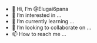 - 👋 Hi, I’m @Elugai6pana
- 👀 I’m interested in ...
- 🌱 I’m currently learning ...
- 💞️ I’m looking to collaborate on ...
- 📫 How to reach me ...

<!---
Elugai6pana/Elugai6pana is a ✨ special ✨ repository because its `README.md` (this file) appears on your GitHub profile.
You can click the Preview link to take a look at your changes.
--->
